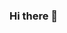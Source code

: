 ### Hi there 👋

<!--
**ZipuTang/ZipuTang** is a ✨ _special_ ✨ repository because its `README.md` (this file) appears on your GitHub profile.
Im from earth
Here are some ideas to get you started:

- 🔭 I’m currently working on ...
- 🌱 I’m currently learning ...
- 👯 I’m looking to collaborate on ...
- 🤔 I’m looking for help with ...
- 💬 Ask me about ...
- 📫 How to reach me: ...
- 😄 Pronouns: ...
- ⚡ Fun fact: ...
-->
